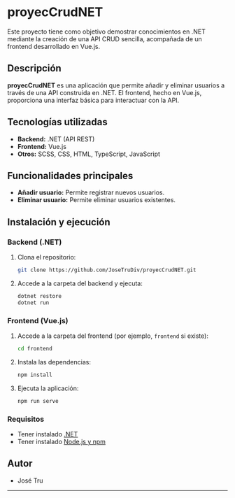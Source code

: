 

# proyecCrudNET

Este proyecto tiene como objetivo demostrar conocimientos en .NET mediante la creación de una API CRUD sencilla, acompañada de un frontend desarrollado en Vue.js.

## Descripción

**proyecCrudNET** es una aplicación que permite añadir y eliminar usuarios a través de una API construida en .NET. El frontend, hecho en Vue.js, proporciona una interfaz básica para interactuar con la API.

## Tecnologías utilizadas

- **Backend:** .NET (API REST)
- **Frontend:** Vue.js
- **Otros:** SCSS, CSS, HTML, TypeScript, JavaScript

## Funcionalidades principales

- **Añadir usuario:** Permite registrar nuevos usuarios.
- **Eliminar usuario:** Permite eliminar usuarios existentes.

## Instalación y ejecución

### Backend (.NET)

1. Clona el repositorio:
   ```bash
   git clone https://github.com/JoseTruDiv/proyecCrudNET.git
   ```
2. Accede a la carpeta del backend y ejecuta:
   ```bash
   dotnet restore
   dotnet run
   ```

### Frontend (Vue.js)

1. Accede a la carpeta del frontend (por ejemplo, `frontend` si existe):
   ```bash
   cd frontend
   ```
2. Instala las dependencias:
   ```bash
   npm install
   ```
3. Ejecuta la aplicación:
   ```bash
   npm run serve
   ```

### Requisitos

- Tener instalado [.NET](https://dotnet.microsoft.com/download)
- Tener instalado [Node.js y npm](https://nodejs.org/)

## Autor

- José Tru

---
